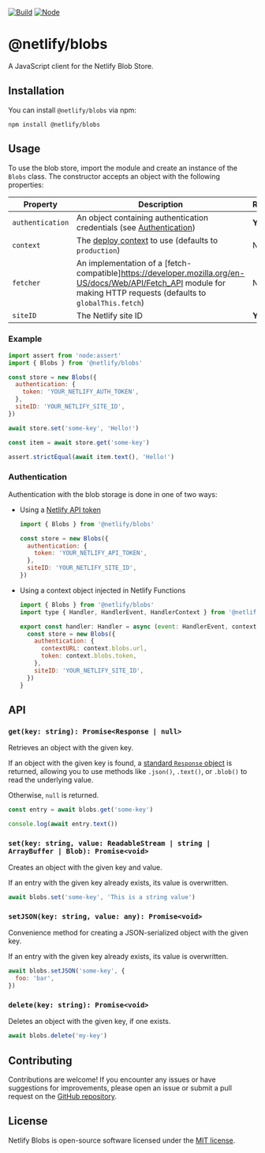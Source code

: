 [![Build](https://github.com/netlify/blobs/workflows/Build/badge.svg)](https://github.com/netlify/blobs/actions)
[![Node](https://img.shields.io/node/v/@netlify/blobs.svg?logo=node.js)](https://www.npmjs.com/package/@netlify/blobs)

# @netlify/blobs

A JavaScript client for the Netlify Blob Store.

## Installation

You can install `@netlify/blobs` via npm:

```shell
npm install @netlify/blobs
```

## Usage

To use the blob store, import the module and create an instance of the `Blobs` class. The constructor accepts an object
with the following properties:

| Property         | Description                                                                                                                                                          | Required |
| ---------------- | -------------------------------------------------------------------------------------------------------------------------------------------------------------------- | -------- |
| `authentication` | An object containing authentication credentials (see [Authentication](#authentication))                                                                              | **Yes**  |
| `context`        | The [deploy context](https://docs.netlify.com/site-deploys/overview/#deploy-contexts) to use (defaults to `production`)                                              | No       |
| `fetcher`        | An implementation of a [fetch-compatible]https://developer.mozilla.org/en-US/docs/Web/API/Fetch_API module for making HTTP requests (defaults to `globalThis.fetch`) | No       |
| `siteID`         | The Netlify site ID                                                                                                                                                  | **Yes**  |

### Example

```javascript
import assert from 'node:assert'
import { Blobs } from '@netlify/blobs'

const store = new Blobs({
  authentication: {
    token: 'YOUR_NETLIFY_AUTH_TOKEN',
  },
  siteID: 'YOUR_NETLIFY_SITE_ID',
})

await store.set('some-key', 'Hello!')

const item = await store.get('some-key')

assert.strictEqual(await item.text(), 'Hello!')
```

### Authentication

Authentication with the blob storage is done in one of two ways:

- Using a [Netlify API token](https://docs.netlify.com/api/get-started/#authentication)

  ```javascript
  import { Blobs } from '@netlify/blobs'

  const store = new Blobs({
    authentication: {
      token: 'YOUR_NETLIFY_API_TOKEN',
    },
    siteID: 'YOUR_NETLIFY_SITE_ID',
  })
  ```

- Using a context object injected in Netlify Functions

  ```javascript
  import { Blobs } from '@netlify/blobs'
  import type { Handler, HandlerEvent, HandlerContext } from '@netlify/functions'

  export const handler: Handler = async (event: HandlerEvent, context: HandlerContext) => {
    const store = new Blobs({
      authentication: {
        contextURL: context.blobs.url,
        token: context.blobs.token,
      },
      siteID: 'YOUR_NETLIFY_SITE_ID',
    })
  }
  ```

## API

### `get(key: string): Promise<Response | null>`

Retrieves an object with the given key.

If an object with the given key is found, a
[standard `Response` object](https://developer.mozilla.org/en-US/docs/Web/API/Response) is returned, allowing you to use
methods like `.json()`, `.text()`, or `.blob()` to read the underlying value.

Otherwise, `null` is returned.

```javascript
const entry = await blobs.get('some-key')

console.log(await entry.text())
```

### `set(key: string, value: ReadableStream | string | ArrayBuffer | Blob): Promise<void>`

Creates an object with the given key and value.

If an entry with the given key already exists, its value is overwritten.

```javascript
await blobs.set('some-key', 'This is a string value')
```

### `setJSON(key: string, value: any): Promise<void>`

Convenience method for creating a JSON-serialized object with the given key.

If an entry with the given key already exists, its value is overwritten.

```javascript
await blobs.setJSON('some-key', {
  foo: 'bar',
})
```

### `delete(key: string): Promise<void>`

Deletes an object with the given key, if one exists.

```javascript
await blobs.delete('my-key')
```

## Contributing

Contributions are welcome! If you encounter any issues or have suggestions for improvements, please open an issue or
submit a pull request on the [GitHub repository](https://github.com/example/netlify-blobs).

## License

Netlify Blobs is open-source software licensed under the
[MIT license](https://github.com/example/netlify-blobs/blob/main/LICENSE).

